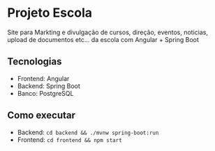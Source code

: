 # Projeto Escola

Site para Markting e divulgação de cursos, direção, eventos, noticias, upload de documentos etc... da escola com Angular + Spring Boot

## Tecnologias
- Frontend: Angular
- Backend: Spring Boot
- Banco: PostgreSQL

## Como executar
- Backend: `cd backend && ./mvnw spring-boot:run`
- Frontend: `cd frontend && npm start`
